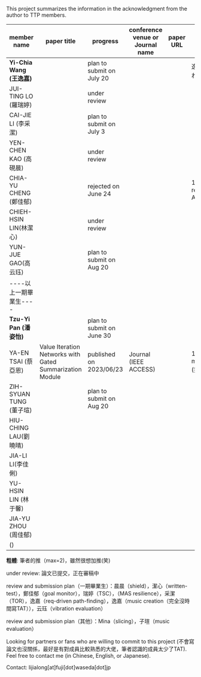 This project summarizes the information in the acknowledgment from the author to TTP members.

| member name   | paper title | progress| conference venue or Journal name | paper URL | notes |
|---------------|-------------|-----------------|---------------------|-----|-----------------|
| **Yi-Chia Wang (王逸嘉)**  ||plan to submit on July 20|                     |     |逸嘉かわー|
| JUI-TING LO (羅瑞婷)   |             |under review|                     ||                 |
| CAI-JIE LI (李采潔)   |             |plan to submit on July 3|                     ||                 |
| YEN-CHEN KAO (高硯晨) |             |under review|                     ||                 |
| CHIA-YU CHENG (鄭佳郁) |             |rejected on June 24|                     |     |1st reject of ACK|
| CHIEH-HSIN LIN(林潔心)|             |under review|                     |     |                 |
| YUN-JUE GAO(高云珏)|             |plan to submit on Aug 20|                     |     |                 |
| ----以上一期畢業生----|             |                 |                     |     |                 |
| **Tzu-Yi Pan (潘姿怡)**    ||plan to submit on June 30|     |                 |
| YA-EN TSAI (蔡亞恩) | Value Iteration Networks with Gated Summarization Module | published on 2023/06/23 | Journal (IEEE ACCESS) |     |1st member (笑)|
| ZIH-SYUAN TUNG (董子瑄) |             |plan to submit on Aug 20|                     |     |                 |
| HIU-CHING LAU(劉曉晴)|             |                 |                     |     |                 |
| JIA-LI LI(李佳俐)|             ||                     |     |                 |
| YU-HSIN LIN (林于馨)|             |                 |                     |     |                 |
| JIA-YU ZHOU (周佳郁)|             |                 |                     |     |                 |
| ()|             |                 |                     |     |                 |


**粗體**: 筆者的推（max=2)，雖然很想加推(笑)

under review: 論文已提交，正在審稿中

review and submission plan（一期畢業生）：晨晨（shield），潔心（written-test），鄭佳郁（goal monitor），瑞婷（TSC），（MAS resilience），采潔（TOR），逸嘉（req-driven path-finding），逸嘉（music creation（完全沒時間寫TAT）），云珏（vibration evaluation）

review and submission plan（其他）：Mina（slicing），子瑄（music evaluation）

Looking for partners or fans who are willing to commit to this project (不會寫論文也沒關係，最好是有對成員比較熟悉的大佬，筆者認識的成員太少了TAT). Feel free to contact me (in Chinese, English, or Japanese).

Contact: lijialong[at]fuji[dot]waseda[dot]jp
